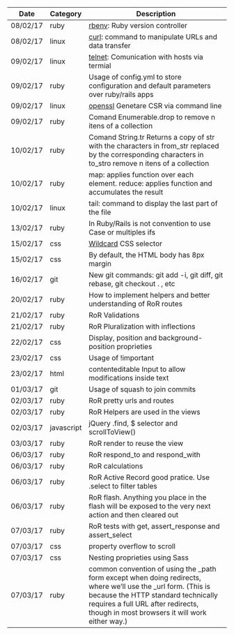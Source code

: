 | Date | Category | Description |
|------|----------|-------------|
| 08/02/17 | ruby | [rbenv](https://github.com/rbenv/rbenv): Ruby version controller |
| 08/02/17 | linux | [curl](https://www.linuxdescomplicado.com.br/2016/04/6-recursos-interessantes-oferecidos-pela-ferramenta-curl.html): command  to manipulate URLs and data transfer |
| 09/02/17 | linux | [telnet](http://www.computerhope.com/unix/utelnet.htm): Comunication with hosts via termial |
| 09/02/17 | ruby | Usage of config.yml to store configuration and default parameters over ruby/rails apps |
| 09/02/17 | linux | [openssl](https://www.openssl.org/) Genetare CSR via command line |
| 09/02/17 | ruby | Comand Enumerable.drop to remove n itens of a collection |
| 10/02/17 | ruby | Comand String.tr Returns a copy of str with the characters in from_str replaced by the corresponding characters in to_stro remove n itens of a collection |
| 10/02/17 | ruby | map: applies function over each element. reduce: applies function and accumulates the result |
| 10/02/17 | linux | tail: command to display the last part of the file |
| 13/02/17 | ruby | In Ruby/Rails is not convention to use Case or multiples ifs |
| 15/02/17 | css | [Wildcard](http://www.surfingsuccess.com/css/css-wildcard-css-attribute-selector.html#.WKS4xSErKkA) CSS selector |
| 15/02/17 | css | By default, the HTML body has 8px margin|
| 16/02/17 | git | New git commands: git add -i, git diff, git rebase, git checkout . , etc|
| 20/02/17 | ruby | How to implement helpers and better understanding of RoR routes|
| 21/02/17 | ruby | RoR Validations|
| 21/02/17 | ruby | RoR Pluralization with inflections|
| 22/02/17 | css | Display, position and background-position proprieties|
| 23/02/17 | css | Usage of !important|
| 23/02/17 | html | contenteditable Input to allow modifications inside text|
| 01/03/17 | git | Usage of squash to join commits|
| 02/03/17 | ruby | RoR pretty urls and routes|
| 02/03/17 | ruby | RoR Helpers are used in the views |
| 02/03/17 | javascript | jQuery .find, $ selector and scrollToView() |
| 03/03/17 | ruby | RoR render to reuse the view |
| 06/03/17 | ruby | RoR respond_to and respond_with |
| 06/03/17 | ruby | RoR calculations |
| 06/03/17 | ruby | RoR Active Record good pratice. Use .select to filter tables |
| 06/03/17 | ruby | RoR flash. Anything you place in the flash will be exposed to the very next action and then cleared out |
| 07/03/17 | ruby | RoR tests with get, assert_response and assert_select |
| 07/03/17 | css | property overflow to scroll |
| 07/03/17 | css | Nesting proprieties using Sass |
| 07/03/17 | ruby | common convention of using the _path form except when doing redirects, where we’ll use the _url form. (This is because the HTTP standard technically requires a full URL after redirects, though in most browsers it will work either way.) |

